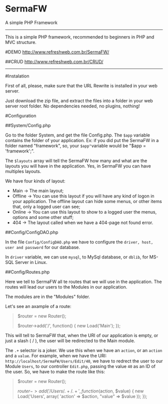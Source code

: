 # SermaFW
A simple PHP Framework

--------------------------------------------------------------------------------

This is a simple PHP framework, recommended to beginners in PHP and MVC structure.

#DEMO
  http://www.refreshweb.com.br/SermaFW/
  
##CRUD
  http://www.refreshweb.com.br/CRUD/

---------------------------------------------------------------------------------

#Instalation

  First of all, please, make sure that the URL Rewrite is installed in your web server.

  Just download the zip file, and extract the files into a folder in your web server root folder. No dependencies needed, no plugins, nothing!
  
#Configuration

##System/Config.php

  Go to the folder System, and get the file Config.php. 
  The `$app` variable contains the folder of your application. 
  Ex: if you did put the SermaFW in a folder named "framework", so, your `$app"`variable would be "$app = 'framework';".
  
  The `$layouts` array will tell the SermaFW how many and what are the layouts you will have in the application. 
  Yes, in SermaFW you can have multiples layouts.

  We have four kinds of layout:
    
  - Main    -> The main layout;
  - Offline -> You can use this layout if you will have any kind of logon in your application. The offline layout can hide some menus, or other items that, only a logged user can see;
  - Online  -> You can use this layout to show to a logged user the menus, options and some other stuff;
  - 404     -> The layout called when we have a 404-page not found error.

##Config/ConfigDAO.php

  In the file `Config/ConfigDAO.php` we have to configure the `driver, host, user and password` for our database.
  
  In `driver` variable, we can use `mysql`, to MySql database, or `dblib`, for MS-SQL Server in Linux.

##Config/Routes.php
  
  Here we tell to SermaFW all te routes that we will use in the application. The routes will lead our users to the Modules in our application.
  
  The modules are in the "Modules" folder.
  
  Let's see an axample of a route:
    
  >$router  = new Router();
  >          
  >$router->add('/', function() {
  >   new Load('Main');
  >});
      
  This will tell to SermaFW that, when the URI of our application is empty, or just a slash ( / ), the user will be redirected to the Main module.  
  
  The `.+` selector is a joker. We use this when we have an `action`, or an `action` and a `value`.
  For example, when we have the URI: `http://localhost/SermaFW/Users/Edit/40`, we have to redrect the user to our Module `Users`, to our controller `Edit.php`, passing the value `40` as an ID of the user.
  So, we have to make the route like this:
  
   >$router  = new Router();
  >          
  >$router->add('/Users/.+/.+', function($action, $value) {
  >   new Load('Users', array( 'action' => $action, "value" => $value ));
  >});
  
  
  
